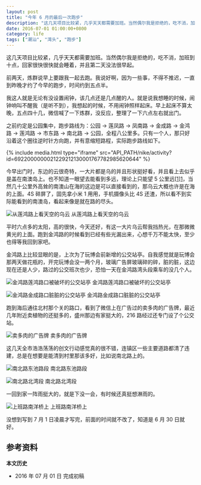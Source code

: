 ```yaml
---
layout: post
title: "今年 6 月的最后一次跑步"
description: "这几天项目比较紧，几乎天天都需要加班。当然偶尔我是拒绝的，吃不消，加班到十点，回家很快很快就会睡着，并且第二天没法很早起。"
date: 2016-07-01 01:00:00+0800
category: life
tags: ["潮汕", "湾头", "跑步"]
---
```


这几天项目比较紧，几乎天天都需要加班。当然偶尔我是拒绝的，吃不消，加班到十点，回家很快很快就会睡着，并且第二天没法很早起。

前两天，炼群说早上要跟我一起去跑。我说好啊，因为一些事，不得不推迟，一直到昨晚才约了今早的跑步，时间约到五点半。

我这人就是无论有没设置闹钟，该几点还是几点醒的人。就是说我想睡的时候，闹钟响叫不醒我（是听不到），我想起的时候，不用闹钟照样起床。早上起床不算太晚，五点四十几，微信喊了一下炼群，没反应，整理了一下六点左右就出门。

之前约定是公园集中，跑步路线为：公园 &rarr; 莲凤路 &rarr; 凤南路 &rarr; 金成路 &rarr; 金鸿路 &rarr; 莲鸿路 &rarr; 市东路 &rarr; 南北路 &rarr; 公园，全程八公里多。只有一个人，那只好沿着这个圈往逆时针方向跑，并有意缩短路程，实际跑步路线如下。

{% include media.html type="iframe" src="API_PATH/nike/activity?id=6922000000021229212130001767782985620644" %}

今早出门时，东边的云很奇特，一大片都是乌的并且形状挺好看，并且看上去似乎是盖在南澳岛上。也不知道一眼望去能看到多远，理论上只能望 5 公里远[[1]][1]，当然几十公里外高耸的南澳山在海的这边是可以直接看到的，那乌云大概也许是在海的上面。4S 碎屏了，固先拿小米 1 用用，手机摄像头比 4S 还渣，所以看不到实际能看到的南澳岛，看起来像是就在路的尽头。

![从莲鸿路上看天空的乌云]({{site.IMG_PATH}}/the-last-run-of-june-01.jpg_640)
从莲鸿路上看天空的乌云

平时六点多的太阳，高的很快，今天还好，有这一大片乌云帮我挡热光，在那微微黄光的上面。跑到金鸿路的时候看到已经有些光漏出来，心想千万不能太快，至少也得等我回到家吧。

金鸿路上比较显眼的是，上次为了玩博会前新增的公交站亭。自我感觉就是玩博会那两天做花瓶的，开完玩博会没一两个月，玻璃广告屏玻璃碎的碎，脏的脏，这边现在还是人少，路过的公交班次也少，恐怕一天在金鸿路湾头段乘车的没几个人。

![金鸿路莲鸿路口被破坏的公交站亭]({{site.IMG_PATH}}/the-last-run-of-june-02.jpg_640)
金鸿路莲鸿路口被破坏的公交站亭

![金鸿路金成路口脏脏的公交站亭]({{site.IMG_PATH}}/the-last-run-of-june-03.jpg_640)
金鸿路金成路口脏脏的公交站亭

跑到海后通往北村那个关的路口，看到了微信上在广告过的卖多肉的广告牌，最近几年附近卖植物的还挺多的，盛州那边有家挺大的，216 路经过还专门设了个公交站。

![卖多肉的广告牌]({{site.IMG_PATH}}/the-last-run-of-june-04.jpg_640)
卖多肉的广告牌

这几天全市浩浩荡荡的创文行动感觉真的很不错，连镇区一些主要道路都清了违建，总是在想要是能清到村里那该多好，比如说南北路上的。

![南北路东池路段]({{site.IMG_PATH}}/the-last-run-of-june-05.jpg_640)
南北路东池路段

![南北路北湾段]({{site.IMG_PATH}}/the-last-run-of-june-06.jpg_640)
南北路北湾段

一回到家一阵雨挺大的，就是下没一会，有时候还真挺想淋雨的。

![上班路南洋桥上]({{site.IMG_PATH}}/the-last-run-of-june-07.jpg_640)
上班路南洋桥上

没想到写到 7 月 1 日凌晨才写完，前面的时间就不改了，知道是 6 月 30 日就好。

## 参考资料

[1]: http://www.guokr.com/article/107/ "地平线离你究竟有多远？ | 果壳网"
**本文历史**

* 2016 年 07 月 01 日 完成初稿
